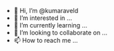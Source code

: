 - 👋 Hi, I’m @kumaraveld
- 👀 I’m interested in ...
- 🌱 I’m currently learning ...
- 💞️ I’m looking to collaborate on ...
- 📫 How to reach me ...

<!---
kumaraveld/kumaraveld is a ✨ special ✨ repository because its `README.md` (this file) appears on your GitHub profile.
You can click the Preview link to take a look at your changes.
--->
